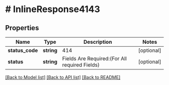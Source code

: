 # # InlineResponse4143

## Properties

Name | Type | Description | Notes
------------ | ------------- | ------------- | -------------
**status_code** | **string** | 414 | [optional]
**status** | **string** | Fields Are Required:(For All required Fields) | [optional]

[[Back to Model list]](../../README.md#models) [[Back to API list]](../../README.md#endpoints) [[Back to README]](../../README.md)
